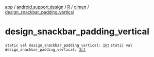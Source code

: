[app](../../../index.md) / [android.support.design](../../index.md) / [R](../index.md) / [dimen](index.md) / [design_snackbar_padding_vertical](./design_snackbar_padding_vertical.md)

# design_snackbar_padding_vertical

`static val design_snackbar_padding_vertical: `[`Int`](https://kotlinlang.org/api/latest/jvm/stdlib/kotlin/-int/index.html)
`static val design_snackbar_padding_vertical: `[`Int`](https://kotlinlang.org/api/latest/jvm/stdlib/kotlin/-int/index.html)